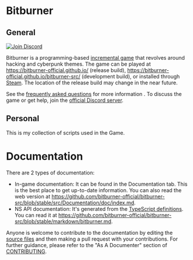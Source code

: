 # Bitburner

## General
[![Join Discord](https://img.shields.io/discord/415207508303544321)](https://discord.gg/TFc3hKD)

Bitburner is a programming-based [incremental game](https://en.wikipedia.org/wiki/Incremental_game)
that revolves around hacking and cyberpunk themes.
The game can be played at https://bitburner-official.github.io/ (release build), https://bitburner-official.github.io/bitburner-src/ (development build), or installed through [Steam](https://store.steampowered.com/app/1812820/Bitburner/).
The location of the release build may change in the near future.

See the [frequently asked questions](./doc/FAQ.md) for more information . To discuss the game or get help, join the [official Discord server](https://discord.gg/TFc3hKD).

## Personal
This is my collection of scripts used in the Game.

# Documentation

There are 2 types of documentation:

- In-game documentation: It can be found in the Documentation tab. This is the best place to get up-to-date information. You can also read the web version at https://github.com/bitburner-official/bitburner-src/blob/stable/src/Documentation/doc/index.md.
- NS API documentation: It's generated from the [TypeScript definitions](./src/ScriptEditor/NetscriptDefinitions.d.ts). You can read it at https://github.com/bitburner-official/bitburner-src/blob/stable/markdown/bitburner.md.

Anyone is welcome to contribute to the documentation by editing the [source
files](/src/Documentation/doc) and then making a pull request with your contributions.
For further guidance, please refer to the "As A Documenter" section of
[CONTRIBUTING](./doc/CONTRIBUTING.md#as-a-documenter).